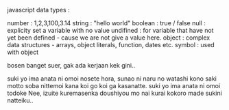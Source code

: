 javascript data types :

number : 1,2,3,100,3.14
string : "hello world"
boolean : true / false
null : explicity set a variable with no value
undifined : for variable that have not yet been defined - cause we are not give a value here.
object : complex data structures - arrays, object literals, function, dates etc.
symbol : used with object


bosen banget suer, gak ada kerjaan kek gini..

suki yo
ima anata ni omoi nosete
hora, sunao ni naru no watashi
kono saki motto soba nittemoi kana
koi go koi ga kasanatte. 
suki yo
ima anata ni omoi todoke 
Nee, izuite kuremasenka
doushiyou mo nai kurai
kokoro made sukini natteiku..